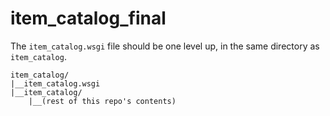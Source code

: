 # item_catalog_final
The `item_catalog.wsgi` file should be one level up, in the same directory as `item_catalog`.

```
item_catalog/
|__item_catalog.wsgi
|__item_catalog/
    |__(rest of this repo's contents)
```
